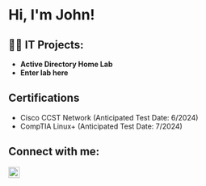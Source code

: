 <h1>Hi, I'm John!

<h2>👨‍💻 IT Projects:</h2>

- <b>Active Directory Home Lab</b>
- <b>Enter lab here</b>


<h2>Certifications</h2>

- Cisco CCST Network (Anticipated Test Date: 6/2024)
- CompTIA Linux+ (Anticipated Test Date: 7/2024)


<h2>Connect with me:</h2>

[<img align="left" alt="JohnMontgomery | LinkedIn" width="22px" src="https://cdn.jsdelivr.net/npm/simple-icons@v3/icons/linkedin.svg" />][linkedin]

[linkedin]: https://www.linkedin.com/in/montgomery-john/

